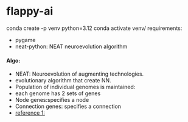 # flappy-ai

conda create -p venv python=3.12
conda activate venv/
requirements:

- pygame
- neat-python: NEAT neuroevolution algorithm


#### Algo: 

- NEAT: Neuroevolution of augmenting technologies.
- evolutionary algorithm that create NN.
- Population of individual genomes is maintained:
- each genome has 2 sets of genes
- Node genes:specifies a node
- Connection genes: specifies a connection
- [reference 1:](https://www.reddit.com/r/IAmA/comments/3xqcrk/im_ken_stanley_artificial_intelligence_professor/) 
